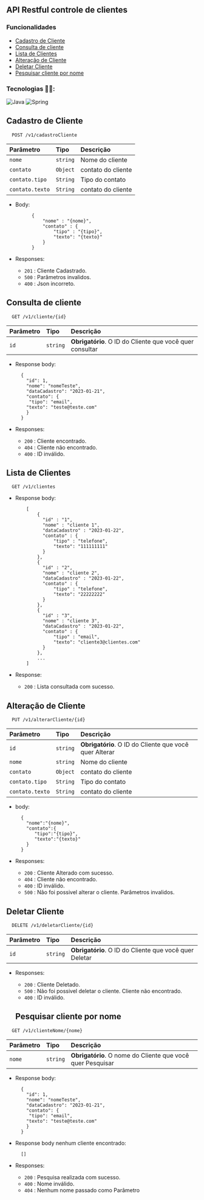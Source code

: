 
## API Restful controle de clientes

### Funcionalidades

- [Cadastro de Cliente](#Cadastro-de-Cliente)
- [Consulta de cliente](#Consulta-de-cliente)
- [Lista de Clientes](#Lista-de-Clientes)
- [Alteração de Cliente](#Alteração-de-Cliente)
- [Deletar Cliente](#Deletar-Cliente)
- [ Pesquisar cliente por nome](#Pesquisar-cliente-por-nome)


### Tecnologias 👨‍💻:
![Java](https://img.shields.io/badge/Java-ED8B00?style=for-the-badge&logo=java&logoColor=white)
![Spring](https://img.shields.io/badge/Spring-6DB33F?style=for-the-badge&logo=spring&logoColor=white)



## Cadastro de Cliente

```
  POST /v1/cadastroCliente 
```

| Parâmetro   | Tipo       | Descrição                           |
| :---------- | :--------- | :---------------------------------- |
| `nome` | `string` | Nome do cliente |
| `contato` | `Object` | contato do cliente|
| `contato.tipo` | `String` |Tipo do contato |
| `contato.texto` | `String` | contato do cliente |

- Body:

            {
                "nome" : "{nome}",
                "contato" : {
                    "tipo" : "{tipo}",
                    "texto": "{texto}"
                }
            }

- Responses:
      
    * `201` : Cliente Cadastrado.
    * `500` : Parâmetros invalidos.
    * `400` : Json incorreto.
  

## Consulta de cliente

```
  GET /v1/cliente/{id}
```

| Parâmetro   | Tipo       | Descrição                                   |
| :---------- | :--------- | :------------------------------------------ |
| `id`      | `string` | **Obrigatório**. O ID do Cliente que você quer consultar |

- Response body:

        {
          "id": 1,
          "nome": "nomeTeste",
          "dataCadastro": "2023-01-21",
          "contato": {
           "tipo": "email",
          "texto": "teste@teste.com"
          }
        }

- Responses:
      
    * `200` : Cliente encontrado.
    * `404` : Cliente não encontrado.
    * `400` : ID inválido.


## Lista de Clientes

```
  GET /v1/clientes
```
- Response body:

          [
              {
                "id" : "1",
                "nome" : "cliente 1",
                "dataCadastro" : "2023-01-22",
                "contato" : {
                    "tipo" : "telefone",
                    "texto": "111111111"
                }
              },
              {
                "id" : "2",
                "nome" : "cliente 2",
                "dataCadastro" : "2023-01-22",
                "contato" : {
                    "tipo" : "telefone",
                    "texto": "22222222"
                }
              },
              {
                "id" : "3",
                "nome" : "cliente 3",
                "dataCadastro" : "2023-01-22",
                "contato" : {
                    "tipo" : "email",
                    "texto": "cliente3@clientes.com"
                }
              },
              ...
          ]
         

- Response:
      
    * `200` : Lista consultada com sucesso.
 

## Alteração de Cliente

```
  PUT /v1/alterarCliente/{id}
```

| Parâmetro   | Tipo       | Descrição                                   |
| :---------- | :--------- | :------------------------------------------ |
| `id`      | `string` | **Obrigatório**. O ID do Cliente que você quer Alterar |
| `nome` | `string` | Nome do cliente |
| `contato` | `Object` | contato do cliente|
| `contato.tipo` | `String` |Tipo do contato |
| `contato.texto` | `String` | contato do cliente |

- body:

        {
          "nome":"{nome}",
          "contato":{
             "tipo":"{tipo}",
             "texto":"{texto}"
          }
        }

- Responses:
      
    * `200` : Cliente Alterado com sucesso.
    * `404` : Cliente não encontrado.
    * `400` : ID inválido.
    * `500` : Não foi possivel alterar o cliente. Parâmetros invalidos.

     

## Deletar Cliente

```
  DELETE /v1/deletarCliente/{id}
```

| Parâmetro   | Tipo       | Descrição                                   |
| :---------- | :--------- | :------------------------------------------ |
| `id`      | `string` | **Obrigatório**. O ID do Cliente que você quer Deletar |

- Responses:
      
    * `200` : Cliente Deletado.
    * `500` : Não foi possivel deletar o cliente. Cliente não encontrado.
    * `400` : ID inválido.


  ## Pesquisar cliente por nome

```
  GET /v1/clienteNome/{nome}
```

| Parâmetro   | Tipo       | Descrição                                   |
| :---------- | :--------- | :------------------------------------------ |
| `nome`      | `string` | **Obrigatório**. O nome do Cliente que você quer Pesquisar |

- Response body:

        {
          "id": 1,
          "nome": "nomeTeste",
          "dataCadastro": "2023-01-21",
          "contato": {
           "tipo": "email",
          "texto": "teste@teste.com"
          }
        }

- Response body nenhum cliente encontrado:

        []

- Responses:
  
    * `200` : Pesquisa realizada com sucesso.
    * `400` : Nome inválido.
    * `404` : Nenhum nome passado como Parâmetro

  


  

  

